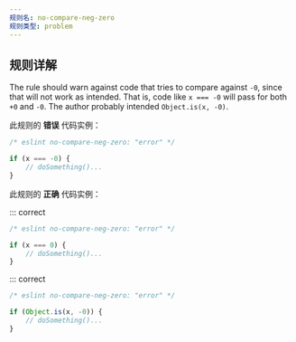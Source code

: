 ```yaml
---
规则名: no-compare-neg-zero
规则类型: problem
---
```




## 规则详解

The rule should warn against code that tries to compare against `-0`, since that will not work as intended. That is, code like `x === -0` will pass for both `+0` and `-0`. The author probably intended `Object.is(x, -0)`.

此规则的 **错误** 代码实例：



```js
/* eslint no-compare-neg-zero: "error" */

if (x === -0) {
    // doSomething()...
}
```

此规则的 **正确** 代码实例：

::: correct

```js
/* eslint no-compare-neg-zero: "error" */

if (x === 0) {
    // doSomething()...
}
```

::: correct

```js
/* eslint no-compare-neg-zero: "error" */

if (Object.is(x, -0)) {
    // doSomething()...
}
```
